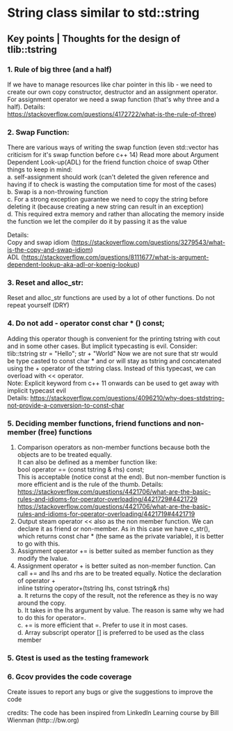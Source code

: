 # String class similar to std::string

## Key points | Thoughts for the design of tlib::tstring
### 1. Rule of big three (and a half)
If we have to manage resources like char pointer in this lib - we need to create our own copy constructor, destructor and an assignment operator. For assignment operator we need a swap function (that's why three and a half).
Details:   
https://stackoverflow.com/questions/4172722/what-is-the-rule-of-three)

### 2. Swap Function:
There are various ways of writing the swap function (even std::vector has criticism for it's swap function before c++ 14)
Read more about Argument Dependent Look-up(ADL) for the friend function choice of swap
Other things to keep in mind:  
a. self-assignment should work (can't deleted the given reference and having if to check is wasting the computation time for most of the cases)     
b. Swap is a non-throwing function  
c. For a strong exception guarantee we need to copy the string before deleting it (because creating a new string can result in an exception)  
d. This required extra memory and rather than allocating the memory inside the function we let the compiler do it by passing it as the value  

Details:  
Copy and swap idiom (https://stackoverflow.com/questions/3279543/what-is-the-copy-and-swap-idiom)  
ADL (https://stackoverflow.com/questions/8111677/what-is-argument-dependent-lookup-aka-adl-or-koenig-lookup)
### 3. Reset and alloc_str:
Reset and alloc_str functions are used by a lot of other functions. Do not repeat yourself (DRY)

### 4. Do not add - operator const char * () const;  
Adding this operator though is convenient for the printing tstring with cout and in some other cases.
But implicit typecasting is evil. Consider:   
tlib::tstring str = "Hello";
str + "World"
Now we are not sure that str would be type casted to const char * and or will stay as tstring and concatenated using the + operator of the tstring class. 
Instead of this typecast, we can overload with << operator.  
Note: Explicit keyword from c++ 11 onwards can be used to get away with implicit typecast evil  
Details: https://stackoverflow.com/questions/4096210/why-does-stdstring-not-provide-a-conversion-to-const-char

### 5. Deciding member functions, friend functions and non-member (free) functions
1. Comparison operators as non-member functions because both the objects are to be treated equally.   
It can also be defined as a member function like:  
bool operator == (const tstring & rhs) const;  
This is acceptable (notice const at the end). But non-member function is more efficient and is the rule of the thumb.
Details: https://stackoverflow.com/questions/4421706/what-are-the-basic-rules-and-idioms-for-operator-overloading/4421729#4421729  
https://stackoverflow.com/questions/4421706/what-are-the-basic-rules-and-idioms-for-operator-overloading/4421719#4421719
2. Output steam operator << also as the non member function. We can declare it as friend or non-member. As in this case we have c_str(), which returns const char * (the same as the private variable), it is better to go with this. 
3. Assignment operator += is better suited as member function as they modify the lvalue. 
4. Assignment operator + is better suited as non-member function. Can call += and lhs and rhs are to be treated equally.
Notice the declaration of operator +   
inline tstring operator+(tstring lhs, const tstring& rhs)  
a. It returns the copy of the result, not the reference as they is no way around the copy.   
b. It takes in the lhs argument by value. The reason is same why we had to do this for operator=.  
c. += is more efficient that =. Prefer to use it in most cases.   
d. Array subscript operator [] is preferred to be used as the class member

### 5. Gtest is used as the testing framework

### 6. Gcov provides the code coverage

Create issues to report any bugs or give the suggestions to improve the code


credits: The code has been inspired from LinkedIn Learning course by Bill Wienman (http:://bw.org) 
